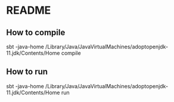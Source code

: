 
# README

## How to compile
sbt -java-home /Library/Java/JavaVirtualMachines/adoptopenjdk-11.jdk/Contents/Home compile

## How to run 
sbt -java-home /Library/Java/JavaVirtualMachines/adoptopenjdk-11.jdk/Contents/Home run